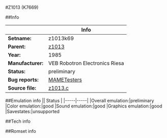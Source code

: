 #Z1013 (K7669)

##Info

||Info|
|-----|-----|
|**Setname:**|z1013k69
|**Parent:**|[z1013](z1013.md)
|**Year:**|1985
|**Manufacturer:**|VEB Robotron Electronics Riesa
|**Status:**|preliminary
|**Bug reports:**|[MAMETesters](http://mametesters.org/view_all_set.php?type=1&temporary=y&search=z1013.c)
|**Source file:**|[z1013.c](https://github.com/mamedev/mame/blob/master/src/mess/drivers/z1013.c)

##Emulation info
|| Status |
|-----|-----|
|Overall emulation:|preliminary
|Color emulation:|good
|Sound emulation:|good
|Graphics emulation:|good
|Savestates:|unsupported

##Tech info

##Romset info

<!--- START OF EDITED COMMENT DO NOT TOUCH TEXT ABOVE-->
